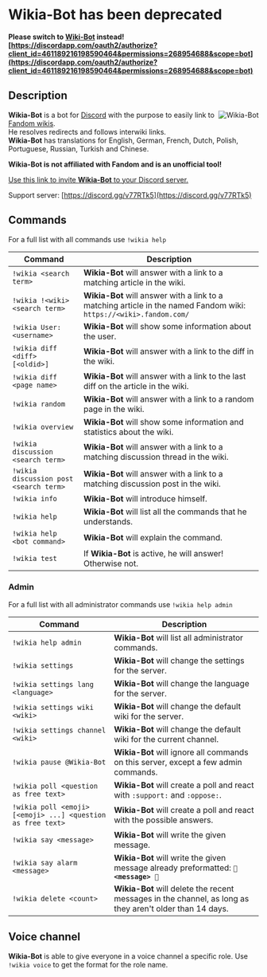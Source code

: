 # Wikia-Bot has been deprecated
**Please switch to [Wiki-Bot](https://github.com/Markus-Rost/discord-wiki-bot) instead!
<br>[https://discordapp.com/oauth2/authorize?client_id=461189216198590464&permissions=268954688&scope=bot](https://discordapp.com/oauth2/authorize?client_id=461189216198590464&permissions=268954688&scope=bot)**

## Description
<a href="https://discordbots.org/bot/523162656346079234"><img align="right" src="https://discordbots.org/api/widget/523162656346079234.svg" alt="Wikia-Bot"></a>
**Wikia-Bot** is a bot for [Discord](https://discordapp.com/) with the purpose to easily link to [Fandom wikis](https://fandom.wikia.com/explore).
<br>He resolves redirects and follows interwiki links.
<br>**Wikia-Bot** has translations for English, German, French, Dutch, Polish, Portuguese, Russian, Turkish and Chinese.

**Wikia-Bot is not affiliated with Fandom and is an unofficial tool!**

[Use this link to invite **Wikia-Bot** to your Discord server.](https://discordapp.com/oauth2/authorize?client_id=523162656346079234&permissions=268954689&scope=bot)

Support server: [https://discord.gg/v77RTk5](https://discord.gg/v77RTk5)

## Commands
For a full list with all commands use `!wikia help`

| Command | Description |
| --- | --- |
| `!wikia <search term>` | **Wikia-Bot** will answer with a link to a matching article in the wiki. |
| `!wikia !<wiki> <search term>` | **Wikia-Bot** will answer with a link to a matching article in the named Fandom wiki: `https://<wiki>.fandom.com/` |
| `!wikia User:<username>` | **Wikia-Bot** will show some information about the user. |
| `!wikia diff <diff> [<oldid>]` | **Wikia-Bot** will answer with a link to the diff in the wiki. |
| `!wikia diff <page name>` | **Wikia-Bot** will answer with a link to the last diff on the article in the wiki. |
| `!wikia random` | **Wikia-Bot** will answer with a link to a random page in the wiki. |
| `!wikia overview` | **Wikia-Bot** will show some information and statistics about the wiki. |
| `!wikia discussion <search term>` | **Wikia-Bot** will answer with a link to a matching discussion thread in the wiki. |
| `!wikia discussion post <search term>` | **Wikia-Bot** will answer with a link to a matching discussion post in the wiki. |
| `!wikia info` | **Wikia-Bot** will introduce himself. |
| `!wikia help` | **Wikia-Bot** will list all the commands that he understands. |
| `!wikia help <bot command>` | **Wikia-Bot** will explain the command. |
| `!wikia test` | If **Wikia-Bot** is active, he will answer! Otherwise not. |

### Admin
For a full list with all administrator commands use `!wikia help admin`

| Command | Description |
| --- | --- |
| `!wikia help admin` | **Wikia-Bot** will list all administrator commands. |
| `!wikia settings` | **Wikia-Bot** will change the settings for the server. |
| `!wikia settings lang <language>` | **Wikia-Bot** will change the language for the server. |
| `!wikia settings wiki <wiki>` | **Wikia-Bot** will change the default wiki for the server. |
| `!wikia settings channel <wiki>` | **Wikia-Bot** will change the default wiki for the current channel. |
| `!wikia pause @Wikia-Bot` | **Wikia-Bot** will ignore all commands on this server, except a few admin commands. |
| `!wikia poll <question as free text>` | **Wikia-Bot** will create a poll and react with `:support:` and `:oppose:`. |
| `!wikia poll <emoji> [<emoji> ...] <question as free text>` | **Wikia-Bot** will create a poll and react with the possible answers. |
| `!wikia say <message>` | **Wikia-Bot** will write the given message. |
| `!wikia say alarm <message>` | **Wikia-Bot** will write the given message already preformatted: **`🚨 <message> 🚨`** |
| `!wikia delete <count>` | **Wikia-Bot** will delete the recent messages in the channel, as long as they aren't older than 14 days. |

## Voice channel
**Wikia-Bot** is able to give everyone in a voice channel a specific role. Use `!wikia voice` to get the format for the role name.
